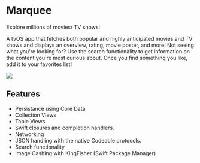 # Marquee
Explore millions of movies/ TV shows!

A tvOS app that fetches both popular and highly anticipated movies and TV shows and displays an overview, rating, movie poster, and more! Not seeing what you're looking for? Use the search functionality to get information on the content you're most curious about. Once you find something you like, add it to your favorites list!

![](https://github.com/JoshuaBayless/Marquee/blob/main/Marquee.gif)

## Features

* Persistance using Core Data
* Collection Views
* Table Views
* Swift closures and completion handlers.
* Networking
* JSON handling with the native Codeable protocols.
* Search functionality
* Image Cashing with KingFisher (Swift Package Manager)





